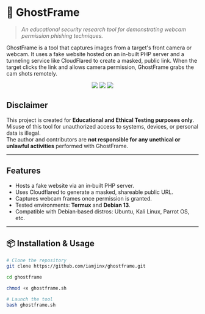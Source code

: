 # 👻 GhostFrame

> *An educational security research tool for demonstrating webcam permission phishing techniques.*

GhostFrame is a tool that captures images from
a target's front camera or webcam. It uses a fake website
hosted on an in-built PHP server and a tunneling service
like CloudFlared to create a masked, public link.
When the target clicks the link and allows camera permission,
GhostFrame grabs the cam shots remotely.

<p align="center">
  <img src="https://img.shields.io/badge/Status-Active-success" />
  <img src="https://img.shields.io/badge/Language-Bash-orange" />
  <img src="https://img.shields.io/badge/License-MIT-blue" />
</p>

## Disclaimer
This project is created for **Educational and Ethical Testing purposes only**.  
Misuse of this tool for unauthorized access to systems, devices, or personal data is illegal.  
The author and contributors are **not responsible for any unethical or unlawful activities** performed with GhostFrame.

---

## Features

- Hosts a fake website via an in‑built PHP server.  
- Uses Cloudflared to generate a masked, shareable public URL.  
- Captures webcam frames once permission is granted.  
- Tested environments: **Termux** and **Debian 13**.  
- Compatible with Debian‑based distros: Ubuntu, Kali Linux, Parrot OS, etc.  

---

## 📦 Installation & Usage

```bash
# Clone the repository
git clone https://github.com/iamjinx/ghostframe.git

cd ghostframe

chmod +x ghostframe.sh

# Launch the tool
bash ghostframe.sh
```